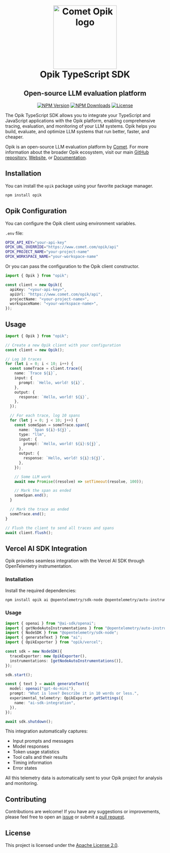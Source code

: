 <h1 align="center" style="border-bottom: none">
    <div>
        <a href="https://www.comet.com/site/products/opik/?from=llm&utm_source=opik&utm_medium=github&utm_content=header_img&utm_campaign=opik"><picture>
            <source media="(prefers-color-scheme: dark)" srcset="https://raw.githubusercontent.com/comet-ml/opik/refs/heads/main/apps/opik-documentation/documentation/static/img/logo-dark-mode.svg">
            <source media="(prefers-color-scheme: light)" srcset="https://raw.githubusercontent.com/comet-ml/opik/refs/heads/main/apps/opik-documentation/documentation/static/img/opik-logo.svg">
            <img alt="Comet Opik logo" src="https://raw.githubusercontent.com/comet-ml/opik/refs/heads/main/apps/opik-documentation/documentation/static/img/opik-logo.svg" width="200" />
        </picture></a>
        <br>
        Opik TypeScript SDK
    </div>
</h1>
<h2 align="center" style="border-bottom: none">Open-source LLM evaluation platform</h2>

<p align="center">
  <a href="https://www.npmjs.com/package/opik"><img src="https://img.shields.io/npm/v/opik.svg" alt="NPM Version"></a>
  <a href="https://www.npmjs.com/package/opik"><img src="https://img.shields.io/npm/dt/opik.svg" alt="NPM Downloads"></a>
  <a href="https://github.com/comet-ml/opik/blob/main/LICENSE"><img src="https://img.shields.io/github/license/comet-ml/opik" alt="License"></a>
</p>

The Opik TypeScript SDK allows you to integrate your TypeScript and JavaScript applications with the Opik platform, enabling comprehensive tracing, evaluation, and monitoring of your LLM systems. Opik helps you build, evaluate, and optimize LLM systems that run better, faster, and cheaper.

Opik is an open-source LLM evaluation platform by [Comet](https://www.comet.com?from=llm&utm_source=opik&utm_medium=github&utm_content=ts_sdk_readme&utm_campaign=opik). For more information about the broader Opik ecosystem, visit our main [GitHub repository](https://github.com/comet-ml/opik), [Website](https://www.comet.com/site/products/opik/), or [Documentation](https://www.comet.com/docs/opik/).

## Installation

You can install the `opik` package using your favorite package manager.

```bash
npm install opik
```

## Opik Configuration

You can configure the Opik client using environment variables.

`.env` file:

```bash
OPIK_API_KEY="your-api-key"
OPIK_URL_OVERRIDE="https://www.comet.com/opik/api"
OPIK_PROJECT_NAME="your-project-name"
OPIK_WORKSPACE_NAME="your-workspace-name"
```

Or you can pass the configuration to the Opik client constructor.

```typescript
import { Opik } from "opik";

const client = new Opik({
  apiKey: "<your-api-key>",
  apiUrl: "https://www.comet.com/opik/api",
  projectName: "<your-project-name>",
  workspaceName: "<your-workspace-name>",
});
```

## Usage

```typescript
import { Opik } from "opik";

// Create a new Opik client with your configuration
const client = new Opik();

// Log 10 traces
for (let i = 0; i < 10; i++) {
  const someTrace = client.trace({
    name: `Trace ${i}`,
    input: {
      prompt: `Hello, world! ${i}`,
    },
    output: {
      response: `Hello, world! ${i}`,
    },
  });

  // For each trace, log 10 spans
  for (let j = 0; j < 10; j++) {
    const someSpan = someTrace.span({
      name: `Span ${i}-${j}`,
      type: "llm",
      input: {
        prompt: `Hello, world! ${i}:${j}`,
      },
      output: {
        response: `Hello, world! ${i}:${j}`,
      },
    });

    // Some LLM work
    await new Promise((resolve) => setTimeout(resolve, 100));

    // Mark the span as ended
    someSpan.end();
  }

  // Mark the trace as ended
  someTrace.end();
}

// Flush the client to send all traces and spans
await client.flush();
```

## Vercel AI SDK Integration

Opik provides seamless integration with the Vercel AI SDK through OpenTelemetry instrumentation.

### Installation

Install the required dependencies:

```bash
npm install opik ai @opentelemetry/sdk-node @opentelemetry/auto-instrumentations-node
```

### Usage

```typescript
import { openai } from "@ai-sdk/openai";
import { getNodeAutoInstrumentations } from "@opentelemetry/auto-instrumentations-node";
import { NodeSDK } from "@opentelemetry/sdk-node";
import { generateText } from "ai";
import { OpikExporter } from "opik/vercel";

const sdk = new NodeSDK({
  traceExporter: new OpikExporter(),
  instrumentations: [getNodeAutoInstrumentations()],
});

sdk.start();

const { text } = await generateText({
  model: openai("gpt-4o-mini"),
  prompt: "What is love? Describe it in 10 words or less.",
  experimental_telemetry: OpikExporter.getSettings({
    name: "ai-sdk-integration",
  }),
});

await sdk.shutdown();
```

This integration automatically captures:

- Input prompts and messages
- Model responses
- Token usage statistics
- Tool calls and their results
- Timing information
- Error states

All this telemetry data is automatically sent to your Opik project for analysis and monitoring.

## Contributing

Contributions are welcome! If you have any suggestions or improvements, please feel free to open an [issue](https://github.com/comet-ml/opik/issues) or submit a [pull request](https://github.com/comet-ml/opik/pulls).

## License

This project is licensed under the [Apache License 2.0](https://github.com/comet-ml/opik/blob/main/LICENSE).
